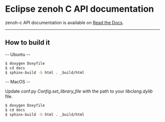 # Eclipse zenoh C API documentation

zenoh-c API documentation is available on [Read the Docs](https://zenoh-c.readthedocs.io/en/latest/index.html).

-------------------------------
## How to build it

  -- Ubuntu --

  ```bash
  $ doxygen Doxyfile
  $ cd docs
  $ sphinx-build -b html . _build/html
  ```

  -- MacOS --

  Update conf.py *Config.set_library_file* with the path to your *libclang.dylib* file.

  ```bash
  $ doxygen Doxyfile
  $ cd docs
  $ sphinx-build -b html . _build/html
  ```

